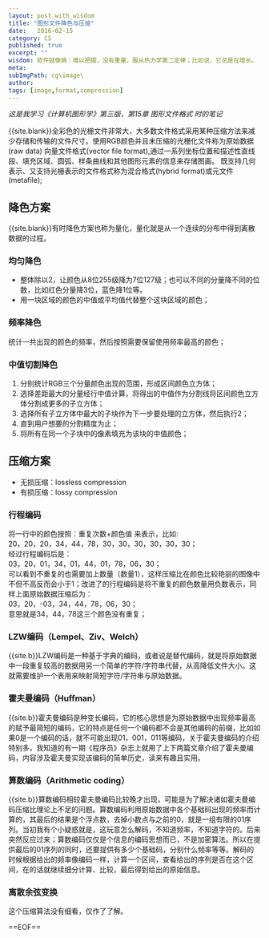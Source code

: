 ```yaml
---
layout: post_with_wisdom
title: "图形文件降色与压缩" 
date:   2016-02-15
category: CS
published: true
excerpt: ""
wisdom: 软件就像熵：难以把握，没有重量，服从热力学第二定律；比如说，它总是在增长。 —— 诺曼·奥古斯丁（ Norman Augustine），洛克希德马丁公司前总裁
meta: 
subImgPath: cg\image\
author: 
tags: [image,format,compression]
---
```


*这是我学习《计算机图形学》第三版，第15章 图形文件格式 时的笔记*

{{site.blank}}全彩色的光栅文件非常大，大多数文件格式采用某种压缩方法来减少存储和传输的文件尺寸。使用RGB颜色并且未压缩的光栅化文件称为原始数据(raw data) 向量文件格式(vector file format),通过一系列坐标位置和描述性直线段、填充区域、圆弧、样条曲线和其他图形元素的信息来存储图画。
既支持几何表示、又支持光栅表示的文件格式称为混合格式(hybrid format)或元文件(metafile);

## 降色方案
{{site.blank}}有时降色方案也称为量化，量化就是从一个连续的分布中得到离散数据的过程。

### 均匀降色

* 整体除以2，让颜色从8位255级降为7位127级；也可以不同的分量降不同的位数，比如红色分量降3位，蓝色降1位等。
* 用一块区域的颜色的中值或平均值代替整个这块区域的颜色；

### 频率降色
统计一共出现的颜色的频率，然后按照需要保留使用频率最高的颜色；

### 中值切割降色

1. 分别统计RGB三个分量颜色出现的范围，形成区间颜色立方体；
2. 选择差距最大的分量经行中值计算，将得出的中值作为分割线将区间颜色立方体分割成更多的子立方体；
3. 选择所有子立方体中最大的子块作为下一步要处理的立方体，然后执行2；
4. 直到用户想要的分割精度为止；
5. 将所有在同一个子块中的像素填充为该块的中值颜色；

## 压缩方案
* 无损压缩：lossless compression
* 有损压缩：lossy compression

### 行程编码
将一行中的颜色按照：重复次数+颜色值 来表示，比如:<br>
20，20，20，34，44，78，30，30，30，30，30，30；<br> 
经过行程编码后是：<br>
03，20，01，34，01，44，01，78，06，30；<br>
可以看到不重复的也需要加上数量（数量1），这样压缩比在颜色比较艳丽的图像中不但不高反而会小于1；改进了的行程编码是将不重复的颜色数量用负数表示，同样上面原始数据压缩后为：<br>
03，20，-03，34，44，78，06，30；<br>
意思就是34，44，78这三个颜色没有重复；

### LZW编码（Lempel、Ziv、Welch）
{{site.b}}LZW编码是一种基于字典的编码，或者说是替代编码，就是将原始数据中一段重复较高的数据用另一个简单的字符/字符串代替，从高降低文件大小。这就需要维护一个表用来映射简短字符/字符串与原始数据。

### 霍夫曼编码（Huffman）
{{site.b}}霍夫曼编码是种变长编码，它的核心思想是为原始数据中出现频率最高的赋予最简短的编码，它的特点是任何一个编码都不会是其他编码的前缀，比如如果0是一个编码的话，就不可能出现01，001，011等编码，关于霍夫曼编码的介绍特别多，我知道的有一期《程序员》杂志上就用了上下两篇文章介绍了霍夫曼编码，内容涉及霍夫曼实现该编码的简单历史，读来有趣且实用。

### 算数编码（Arithmetic coding）
{{site.b}}算数编码相较霍夫曼编码比较晚才出现，可能是为了解决诸如霍夫曼编码压缩比理论上不足的问题。算数编码利用原始数据中各个基础码出现的频率而计算的，其最后的结果是个浮点数，去掉小数点与之前的0，就是一组有限的01序列。当初我有个小疑惑就是，这玩意怎么解码，不知道频率，不知道字符的。后来突然反应过来；算数编码仅仅是个信息的编码思想而已，不是加密算法。所以在提供最后的01序列的同时，还要提供有多少个基础码，分别什么频率等等。解码的时候根据给出的频率像编码一样，计算一个区间，查看给出的序列是否在这个区间，在的话就继续细分计算、比较，最后得到给出的原始信息。

### 离散余弦变换
这个压缩算法没有细看，仅作了了解。


==EOF==

[url_huffman]:[http://blog.jobbole.com/20091/]
